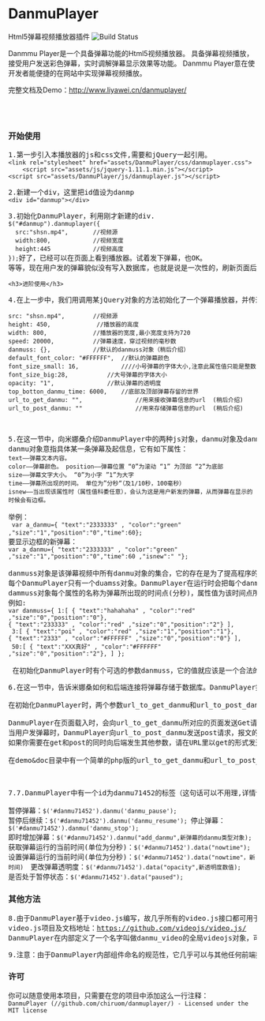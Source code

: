 # DanmuPlayer
Html5弹幕视频播放器插件
![Build Status](https://travis-ci.org/videojs/video.js.svg?branch=master)

Danmmu Player是一个具备弹幕功能的Html5视频播放器。
具备弹幕视频播放，接受用户发送彩色弹幕，实时调解弹幕显示效果等功能。
Danmmu Player意在使开发者能便捷的在网站中实现弹幕视频播放。

完整文档及Demo：http://www.liyawei.cn/danmuplayer/

<br>
<br>
<h3>开始使用</h3>
<pre>
1.第一步引入本播放器的js和css文件,需要和jQuery一起引用。
<code class=language-html>&lt;link rel=&quot;stylesheet&quot; href=&quot;assets/DanmuPlayer/css/danmuplayer.css&quot;&gt;
	&lt;script src=&quot;assets/js/jquery-1.11.1.min.js&quot;&gt;&lt;/script&gt;
&lt;script src=&quot;assets/DanmuPlayer/js/danmuplayer.js&quot;&gt;&lt;/script&gt;</code></pre>
<pre>
2.新建一个div，这里把id值设为danmp
<code class=language-html>&lt;div id=&quot;danmup&quot;&gt;&lt;/div&gt;</code></pre>
<pre>
3.初始化DanmuPlayer，利用刚才新建的div.
<code class="language-js">$("#danmup").danmuplayer({
  src:"shsn.mp4",       //视频源
  width:800,			//视频宽度
  height:445			//视频高度
});</code>好了，已经可以在页面上看到播放器。试着发下弹幕，也OK。
等等，现在用户发的弹幕貌似没有写入数据库，也就是说是一次性的，刷新页面后就没了？是这样的，但是接下来就告诉你可以怎么做。</pre>

	<h3>进阶使用</h3>
<pre>
4.在上一步中，我们用调用某jQuery对象的方法初始化了一个弹幕播放器，并传递了一些参数（src,width,height）。其实这个方法具有以下参数 （除了视频源外其余参数均可选，冒号后面的为默认值）
<code class="language-js">
src: "shsn.mp4",		//视频源
height: 450,             //播放器的高度
width: 800,				//播放器的宽度,最小宽度支持为720
speed: 20000,			//弹幕速度，穿过视频的毫秒数 
danmuss: {},            //默认的danmuss对象（稍后介绍）
default_font_color: "#FFFFFF",  //默认的弹幕颜色
font_size_small: 16,			////小号弹幕的字体大小,注意此属性值只能是整数
font_size_big:28,           //大号弹幕的字体大小 
opacity: "1",				//默认弹幕的透明度
top_botton_danmu_time: 6000,    //底部及顶部弹幕存留的世界
url_to_get_danmu: "",				//用来接收弹幕信息的url  (稍后介绍)
url_to_post_danmu: ""				//用来存储弹幕信息的url  (稍后介绍)

</code>
</pre>
<pre>
5.在这一节中，向米娜桑介绍DanmuPlayer中的两种js对象，danmu对象及danmuss对象。
danmu对象意指具体某一条弹幕及起信息，它有如下属性：
<code>text——弹幕文本内容。 
color——弹幕颜色。 position——弹幕位置 “0”为滚动 “1” 为顶部 “2”为底部 
size——弹幕文字大小。 “0”为小字 ”1”为大字
time——弹幕所出现的时间。 单位为”分秒“（及1/10秒，100毫秒）
isnew——当出现该属性时（属性值科委任意），会认为这是用户新发的弹幕，从而弹幕在显示的时候会有边框。
</code> 
举例：
<code> var a_danmu={ "text":"2333333" , "color":"green" ,"size":"1","position":"0","time":60};</code> 
要显示边框的新弹幕：
<code>var a_danmu={ "text":"2333333" , "color":"green" ,"size":"1","position":"0","time":60 ,"isnew":" "}; </code>

danmuss对象是该弹幕视频中所有danmu对象的集合，它的存在是为了提高程序的效率。
每个DanmuPlayer只有一个duamss对象。DanmuPlayer在运行时会把每个danmu对象写入danmuss对象。
dammuss对象每个属性的名称为弹幕所出现的时间点(分秒)，属性值为该时间点所出现的所有弹幕的danmu对象(除掉time属性的)所组成的数组。
例如:
<code class="language-js">var danmuss={ 1:[ { "text":"hahahaha" , "color":"red" ,"size":"0","position":"0"}, 
{ "text":"233333" , "color":"red" ,"size":"0","position":"2"} ],
 3:[ { "text":"poi" , "color":"red" ,"size":"1","position":"1"}, 
{ "text":"2333" , "color":"#FFFFFF" ,"size":"0","position":"0"} ],
 50:[ { "text":"XXX真好" , "color":"#FFFFFF" ,"size":"0","position":"2"}, ] };
</code>
 在初始化DanmuPlayer时有个可选的参数danmuss，它的值就应该是一个合法的danmuss对象。有了这个参数，DanmuPlayer会把这个参数值中的dannuss播放于屏幕。（对于danmuss对象，如果暂时不理解可以绕过，很少用到）
</pre>
<pre>
6.在这一节中，告诉米娜桑如何和后端连接将弹幕存储于数据库。DanmuPlayer提供了高度封装的和后端ajax交互的接口，你只需按照接口修改出一个或两个后端页面即可。

在初始化DanmuPlayer时，两个参数url_to_get_danmu和url_to_post_danmu就是用来和后端连接的。url_to_get_danmu用来获取弹幕，url_to_post_danmu用来存储弹幕。url_to_get_danmu和url_to_post_danmu接受的参数都是url。

DanmuPlayer在页面载入时，会向url_to_get_danmu所对应的页面发送Get请求，url_to_get_danmu对应页面的http响应报文的内容中应该是一个由danmu对象组成的js数组（字符串形式）。"['{danmmu对象1}','{danmu对象2}',...,'{danmu对象n}']"这样的字符串（遵循JSON格式标准）（在报文中是没有最外面的引号的）(注意：每个danmu对象都要被引号所包裹，否则会产生致命错误)。
当用户发弹幕时，DanmuPlayer向url_to_post_danmu发送post请求，报文的内容是用户所发弹幕的danmu对象（字符串）（遵循JSON格式标准）。
如果你需要在get和post的同时向后端发生其他参数，请在URL里以get的形式发送。

在demo&doc目录中有一个简单的php版的url_to_get_danmu和url_to_post_danmu所对应页面的编写示例：


</pre>
<pre>
7.7.DanmuPlayer中有一个id为danmu71452的标签（这句话可以不用理,详情请参照<a target="_blank" href="http://githu.com/chiruom/danmu">jQuery.danmu.js项目</a>）。可以直接复制以下代码语句去即时的操作弹幕：

暂停弹幕：<code class="language-js">$('#danmu71452').danmu('danmu_pause'); </code>暂停后继续：<code class="language-js">$('#danmu71452').danmu('danmu_resume'); </code>停止弹幕：
<code class="language-js">$('#danmu71452').danmu('danmu_stop');  </code>即时增加弹幕：<code class="language-js">$('#danmu71452').danmu("add_danmu",新弹幕的danmu类型对象); </code>获取弹幕运行的当前时间(单位为分秒)：<code class="language-js">$('#danmu71452').data("nowtime"); </code>设置弹幕运行的当前时间(单位为分秒)：<code class="language-js">$('#danmu71452').data("nowtime"，新时间)  </code>更改弹幕透明度：<code class="language-js">$('#danmu71452').data("opacity",新透明度数值);</code>是否处于暂停状态：<code class="language-js">$('#danmu71452').data("paused");</code>
</pre>


<h3>其他方法</h3>
<pre>8.由于DanmuPlayer基于video.js编写，故几乎所有的video.js接口都可用于DanmuPlayer。
video.js项目及文档地址：<a target="blank" href="https://github.com/videojs/video.js/">https://github.com/videojs/video.js/</a>
DanmuPlayer在内部定义了一个名字叫做danmu_video的全局videojs对象，可以对danmu_video使用video.js的任何方法及相应事件处理等。
</pre>
<pre>
9.注意：由于DanmuPlayer内部组件命名的规范性，它几乎可以与其他任何前端插件共存。但是，一个页面上只允许存在一个DanmuPlayer。此缺陷在后续版本或许会改进。如果你需要在一个页面中使用多个DanmuPlayer，可以使用frame标签。</pre>
<h3>许可</h3>
<pre>
你可以随意使用本项目，只需要在您的项目中添加这么一行注释：
<code class="language-html">DanmuPlayer (//github.com/chiruom/danmuplayer/) - Licensed under the MIT license</code>
</pre>

